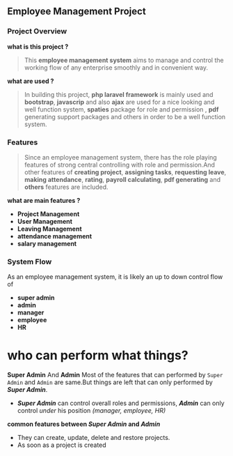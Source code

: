 ## Employee Management Project

### Project Overview

**what is this project ?**
>This **employee management system** aims to manage and control the working flow of any enterprise smoothly and  in convenient way.


**what are used ?**
>In building this project, **php laravel framework** is mainly used and **bootstrap**, **javascrip** and also **ajax** are used for a nice looking and well function system, **spaties** package for role and permission , **pdf** generating support packages and others in order to be a well function system.

### Features
>Since an employee management system, there has the role playing features of strong central controlling with role and permission.And other features of **creating project**, **assigning tasks**,  **requesting leave**, **making attendance**, **rating**, **payroll calculating**, **pdf generating** and **others** features are included.

**what are main features ?** 
- **Project Management** 
- **User Management** 
- **Leaving Management** 
- **attendance management** 
- **salary management** 

### System Flow

As an employee management system, it is likely an up to down control flow of
- **super admin**
- **admin**
- **manager**
- **employee**
- **HR**

<h1>who can perform what things?</h1>

**Super Admin** And **Admin**
Most of the features that can performed by `Super Admin` and `Admin` are same.But things are left that can only performed by ***Super Admin***.
- ***Super Admin*** can control overall roles and permissions, ***Admin*** can only control *under* his position *(manager, employee, HR)*

**common features between *Super Admin* and *Admin***


- They can create, update, delete and restore projects.
- As soon as a project is created 


 

